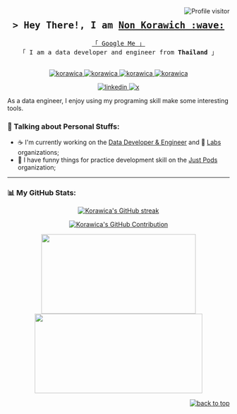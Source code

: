 <a href="https://komarev.com/ghpvc/?username=korawica">
  <img align="right" src="https://komarev.com/ghpvc/?username=korawica&label=Visitors&color=0e75b6&style=flat" alt="Profile visitor" />
</a>


<h2 align="center">
  <samp>&gt; Hey There!, I am
    <b><a target="_blank" href="https://github.com/korawica">Non Korawich :wave:</a></b>
  </samp>
</h2>

<p align="center"> 
  <samp>
    <a href="https://www.google.com/search?q=Korawica">「 Google Me 」</a>
    <br>
    「 I am a data developer and engineer from <b>Thailand</b> 」
    <br>
    <br>
  </samp>
</p>

<p align="center">
  <a href="https://github.com/korawica" target="blank">
    <img src="https://img.shields.io/badge/python-3670A0?logo=python&style=flate&logoColor=ffdd54" alt="korawica" />
  </a>
  <a href="https://github.com/korawica" target="blank">
    <img src="https://img.shields.io/badge/bash_script-%23121011.svg?style=flate&logo=gnu-bash&logoColor=white" alt="korawica" />
  </a>
  <a href="https://github.com/korawica" target="blank">
    <img src="https://img.shields.io/badge/java-%23ED8B00.svg?logo=openjdk&style=flate&logoColor=write" alt="korawica" />
  </a>
  <a href="https://github.com/korawica" target="blank">
    <img src="https://img.shields.io/badge/rust-%23000000.svg?logo=rust&style=flate&logoColor=write" alt="korawica" />
  </a>
</p>
<p align="center">
  <a href="https://www.linkedin.com/in/korawica/" target="blank">
    <img src="https://img.shields.io/badge/LinkedIn-0077B5?style=for-the-badge&logo=linkedin&logoColor=white" alt="linkedin" />
  </a>
  <a href="https://x.com/korawica" target="blank">
    <img src="https://img.shields.io/badge/X-000000?style=for-the-badge&logo=x&logoColor=white" alt="x" />
  </a>
</p>

As a data engineer, I enjoy using my programing skill make some interesting tools.

### :round_pushpin: Talking about Personal Stuffs:

- :coffee: I'm currently working on the [Data Developer & Engineer](https://github.com/ddeutils) and :test_tube: [Labs](https://github.com/dde-labs) organizations;
- :beer: I have funny things for practice development skill on the [Just Pods](https://github.com/justpods) organization;

 <!-- [![CLIShelf](https://github-readme-stats.vercel.app/api/pin/?username=korawica&repo=clishelf)](https://github.com/korawica/clishelf) -->
 <!-- [![FmtUtil](https://github-readme-stats.vercel.app/api/pin/?username=korawica&repo=fmtutil)](https://github.com/korawica/fmtutil) -->

---

### :bar_chart: My GitHub Stats:

<p align="center">
  <a href="https://github.com/korawica">
    <img src="https://github-readme-streak-stats.herokuapp.com/?user=korawica" alt="Korawica's GitHub streak"/>
  </a>
</p>

<p align="center">
  <a href="https://github.com/korawica">
    <img src="https://github-profile-summary-cards.vercel.app/api/cards/profile-details?username=korawica" alt="Korawica's GitHub Contribution"/>
  </a>
</p>

<p float="left" align="center">
  <img height="180em" width="350" src="https://github-readme-stats.vercel.app/api?username=korawica&show_icons=true&hide_border=true&include_all_commits=true" />
  <img height="180em" width="380" src="https://github-readme-stats.vercel.app/api/top-langs/?username=korawica&layout=compact" />
</p>

<p align="right"><a href="#top"><img src="https://img.shields.io/static/v1?label&message=back+to+top&color=7E3ACE&style=flat&logo" alt="back to top" /></a></p>
